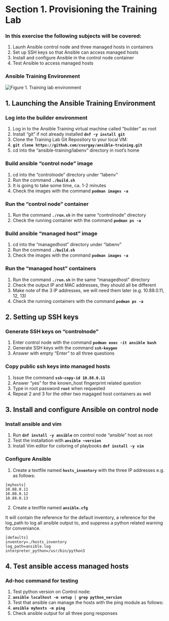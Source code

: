 # Section 1. Provisioning the Training Lab

### In this exercise the following subjects will be covered:

1.	Launh Ansible control node and three managed hosts in containers
2.	Set up SSH keys so that Ansible can access managed hosts 
3.	Install and configure Ansible in the control node container
4.	Test Ansible to access managed hosts

### Ansible Training Environment

![Figure 1. Training lab environment](https://csurgay.com/ansible/ansible-labenv.png)

## 1. Launching the Ansible Training Environment

### Log into the builder environment

1.	Log in to the Ansible Training virtual machine called “builder” as root
2.	Install “git” if not already installed **`dnf -y install git`**
3.	Clone the Training Lab Git Repository to your local VM:
4.	**`git clone https://github.com/csurgay/ansible-training.git`**
5.	cd into the “ansible-training/labenv” directory in root’s home

### Build ansible “control node” image

1.	cd into the “controlnode” directory under “labenv”
2.	Run the command **`./build.sh`**
3.	It is going to take some time, ca. 1-2 minutes
4.	Check the images with the command **`podman images -a`**

### Run the “control node” container

1.	Run the command **`./run.sh`** in the same “controlnode” directory
2.	Check the running container with the command **`podman ps -a`**

### Build ansible “managed host” image

1.	cd into the “managedhost” directory under “labenv”
2.	Run the command **`./build.sh`**
3.	Check the images with the command **`podman images -a`**

### Run the “managed host” containers

1.	Run the command **`./run.sh`** in the same “managedhost” directory
2.	Check the output IP and MAC addresses, they should all be different
3.	Make note of the 3 IP addresses, we will need them later (e.g. 10.88.0.11, 12, 13)
4.	Check the running containers with the command **`podman ps -a`**

## 2. Setting up SSH keys

### Generate SSH keys on “controlnode”

1.	Enter control node with the command **`podman exec -it ansible bash`**
2.	Generate SSH keys with the command **`ssh-keygen`**
3.	Answer with empty “Enter” to all three questions

### Copy public ssh keys into managed hosts

1.	Issue the command **`ssh-copy-id 10.88.0.11`**
2.	Answer “yes” for the known_host fingerprint related question
3.	Type in root password **`root`** when requested
4.	Repeat 2 and 3 for the other two magaged host containers as well

## 3. Install and configure Ansible on control node

### Install ansible and vim

1.	Run **`dnf install -y ansible`** on control node “ansible” host as root
2.	Test the installation with **`ansible –version`**
3.	Install Vim editor for coloring of playbooks **`dnf install -y vim`**

### Configure Ansible

1.	Create a textfile named **`hosts_inventory`** with the three IP addresses e.g. as follows:
```
[myhosts]
10.88.0.11
10.88.0.12
10.88.0.13
```

2.	Create a textfile named **`ansible.cfg`**

It will contain the reference for the default inventory,
a reference for the log_path to log all ansible output to,
and suppress a python related warning for conveniance.

```
[defaults]
inventory=./hosts_inventory
log_path=ansible.log
interpreter_python=/usr/bin/python3
```

## 4. Test ansible access managed hosts

### Ad-hoc command for testing

1.	Test python version on Control node:
2.	**`ansible localhost -m setup | grep python_version`** 
1.	Test that ansible can manage the hosts with the ping module as follows:
1.	**`ansible myhosts -m ping`**
1.	Check ansible output for all three pong responses
